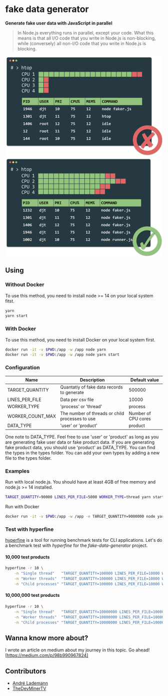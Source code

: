# fake data generator

**Generate fake user data with JavaScript in parallel**

> In Node.js everything runs in parallel, except your code. What this means is that all I/O code that you write in Node.js is non-blocking, while (conversely) all non-I/O code that you write in Node.js is blocking.

![Single thread](./docs/thread-single.png "Waiting loong")
![Multi thread](./docs/thread-multi.png "Go brrr")

## Using

### Without Docker

To use this method, you need to install node >= 14 on your local system fitst.

```bash
yarn
yarn start
```

### With Docker

To use this method, you need to install Docker on your local system first.

```bash
docker run -it -v $PWD:/app -w /app node yarn
docker run -it -v $PWD:/app -w /app node yarn start
```

### Configuration

| Name             | Description                                     | Default value       |
| ---------------- | ----------------------------------------------- | ------------------- |
| TARGET_QUANTITY  | Quantatiy of fake data records to generate      | 500000              |
| LINES_PER_FILE   | Data per csv file                               | 10000               |
| WORKER_TYPE      | 'process' or 'thread'                           | process             |
| WORKER_COUNT_MAX | The number of threads or child processes to use | Number of CPU cores |
| DATA_TYPE        | 'user' or 'product'                             | product             |

One note to DATA_TYPE. Feel free to use 'user' or 'product' as long as you are generating fake
user data or fake product data. If you are generating fake product data, you should use 'product'
as DATA_TYPE. You can find the types in the types folder. You can add your own types by adding a
new file to the types folder.

### Examples

Run with local node.js. You should have at least 4GB of free memory and node.js >= 14 installed.

```bash
TARGET_QUANTITY=90000 LINES_PER_FILE=5000 WORKER_TYPE=thread yarn start
```

Run with Docker

```bash
docker run -it -v $PWD:/app -w /app -e TARGET_QUANTITY=9000000 node yarn start
```

### Test with hyperfine

[hyperfine](https://github.com/sharkdp/hyperfine) is a tool for running benchmark tests for CLI applications.
Let's do a benchmark test with *hyperfine* for the *fake-data-generator* project.

#### 10,000 test products

```bash
hyperfine -r 10 \
    -n "Single thread"   "TARGET_QUANTITY=100000 LINES_PER_FILE=10000 WORKER_TYPE=process WORKER_COUNT_MAX=1 yarn start" \
    -n "Worker threads"  "TARGET_QUANTITY=100000 LINES_PER_FILE=10000 WORKER_TYPE=thread yarn start" \
    -n "Child processes" "TARGET_QUANTITY=100000 LINES_PER_FILE=10000 WORKER_TYPE=process yarn start"
```

#### 10,000,000 test products

```bash
hyperfine -r 10 \
    -n "Single thread"   "TARGET_QUANTITY=10000000 LINES_PER_FILE=100000 WORKER_TYPE=process WORKER_COUNT_MAX=1 yarn start" \
    -n "Worker threads"  "TARGET_QUANTITY=10000000 LINES_PER_FILE=100000 WORKER_TYPE=thread yarn start" \
    -n "Child processes" "TARGET_QUANTITY=10000000 LINES_PER_FILE=100000 WORKER_TYPE=process yarn start"
```

## Wanna know more about?

I wrote an article on medium about my journey in this topic.
Go ahead! [https://medium.com/p/98b990967824]

## Contributors

- [André Lademann](https://github.com/vergissberlin)
- [TheDevMinerTV](https://github.com/TheDevMinerTV)
